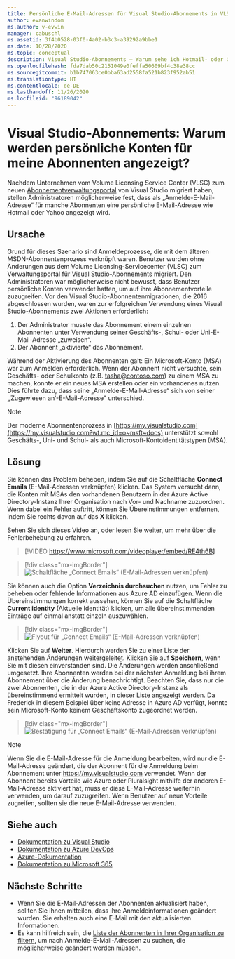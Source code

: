 ```yaml
---
title: Persönliche E-Mail-Adressen für Visual Studio-Abonnements in VLSC
author: evanwindom
ms.author: v-evwin
manager: cabuschl
ms.assetid: 3f4b0528-03f0-4a02-b3c3-a39292a9bbe1
ms.date: 10/28/2020
ms.topic: conceptual
description: Visual Studio-Abonnements – Warum sehe ich Hotmail- oder Gmail-Adressen für meine Abonnenten?
ms.openlocfilehash: fda7dab50c2151049e0feffa50609bf4c38e38cc
ms.sourcegitcommit: b1b747063ce0bba63ad2558fa521b823f952ab51
ms.translationtype: HT
ms.contentlocale: de-DE
ms.lasthandoff: 11/26/2020
ms.locfileid: "96189042"
---
```

# <a name="visual-studio-subscriptions--why-do-i-see-personal-accounts-for-my-subscribers"></a>Visual Studio-Abonnements: Warum werden persönliche Konten für meine Abonnenten angezeigt?
Nachdem Unternehmen vom Volume Licensing Service Center (VLSC) zum neuen [Abonnementverwaltungsportal](https://manage.visualstudio.com) von Visual Studio migriert haben, stellen Administratoren möglicherweise fest, dass als „Anmelde-E-Mail-Adresse“ für manche Abonnenten eine persönliche E-Mail-Adresse wie Hotmail oder Yahoo angezeigt wird.  

## <a name="cause"></a>Ursache
Grund für dieses Szenario sind Anmeldeprozesse, die mit dem älteren MSDN-Abonnentenprozess verknüpft waren. Benutzer wurden ohne Änderungen aus dem Volume Licensing-Servicecenter (VLSC) zum Verwaltungsportal für Visual Studio-Abonnements migriert. Den Administratoren war möglicherweise nicht bewusst, dass Benutzer persönliche Konten verwendet hatten, um auf ihre Abonnementvorteile zuzugreifen. Vor den Visual Studio-Abonnentenmigrationen, die 2016 abgeschlossen wurden, waren zur erfolgreichen Verwendung eines Visual Studio-Abonnements zwei Aktionen erforderlich:
1. Der Administrator musste das Abonnement einem einzelnen Abonnenten unter Verwendung seiner Geschäfts-, Schul- oder Uni-E-Mail-Adresse „zuweisen“.
2. Der Abonnent „aktivierte“ das Abonnement.

Während der Aktivierung des Abonnenten galt: Ein Microsoft-Konto (MSA) war zum Anmelden erforderlich. Wenn der Abonnent nicht versuchte, sein Geschäfts- oder Schulkonto (z.B. tasha@contoso.com) zu einem MSA zu machen, konnte er ein neues MSA erstellen oder ein vorhandenes nutzen. Dies führte dazu, dass seine „Anmelde-E-Mail-Adresse“ sich von seiner „‘Zugewiesen an‘-E-Mail-Adresse" unterschied.

> [!NOTE]
> Der moderne Abonnentenprozess in [https://my.visualstudio.com](https://my.visualstudio.com?wt.mc_id=o~msft~docs) unterstützt sowohl Geschäfts-, Uni- und Schul- als auch Microsoft-Kontoidentitätstypen (MSA).

## <a name="solution"></a>Lösung
Sie können das Problem beheben, indem Sie auf die Schaltfläche **Connect Emails** (E-Mail-Adressen verknüpfen) klicken. Das System versucht dann, die Konten mit MSAs den vorhandenen Benutzern in der Azure Active Directory-Instanz Ihrer Organisation nach Vor- und Nachname zuzuordnen. Wenn dabei ein Fehler auftritt, können Sie Übereinstimmungen entfernen, indem Sie rechts davon auf das **X** klicken.  

Sehen Sie sich dieses Video an, oder lesen Sie weiter, um mehr über die Fehlerbehebung zu erfahren. 

> [!VIDEO https://www.microsoft.com/videoplayer/embed/RE4th6B]

> [!div class="mx-imgBorder"]
> ![Schaltfläche „Connect Emails“ (E-Mail-Adressen verknüpfen)](_img/connect-emails/connect-emails-button.png "Klicken Sie auf „Connect Emails“ (E-Mail-Adressen verbinden), um Ihre Benutzer mit Microsoft-Konten mit Ihrer Azure Active Directory-Instanz abzugleichen.")

Sie können auch die Option **Verzeichnis durchsuchen** nutzen, um Fehler zu beheben oder fehlende Informationen aus Azure AD einzufügen. Wenn die Übereinstimmungen korrekt aussehen, können Sie auf die Schaltfläche **Current identity** (Aktuelle Identität) klicken, um alle übereinstimmenden Einträge auf einmal anstatt einzeln auszuwählen.  

> [!div class="mx-imgBorder"]
> ![Flyout für „Connect Emails“ (E-Mail-Adressen verknüpfen)](_img/connect-emails/connect-emails-flyout.png "Wählen Sie aus, welche Abonnenten ihren Azure AD-Identitäten zugeordnet werden sollen, und klicken Sie auf „Weiter“.")

Klicken Sie auf **Weiter**. Hierdurch werden Sie zu einer Liste der anstehenden Änderungen weitergeleitet. Klicken Sie auf **Speichern**, wenn Sie mit diesen einverstanden sind. Die Änderungen werden anschließend umgesetzt. Ihre Abonnenten werden bei der nächsten Anmeldung bei ihrem Abonnement über die Änderung benachrichtigt.  Beachten Sie, dass nur die zwei Abonnenten, die in der Azure Active Directory-Instanz als übereinstimmend ermittelt wurden, in dieser Liste angezeigt werden.  Da Frederick in diesem Beispiel über keine Adresse in Azure AD verfügt, konnte sein Microsoft-Konto keinem Geschäftskonto zugeordnet werden. 

> [!div class="mx-imgBorder"]
> ![Bestätigung für „Connect Emails“ (E-Mail-Adressen verknüpfen)](_img/connect-emails/connect-emails-confirm.png "Klicken Sie auf „Weiter“, um die vorgeschlagenen Änderungen zu implementieren, und klicken Sie auf „Speichern“.") 

> [!NOTE]
> Wenn Sie die E-Mail-Adresse für die Anmeldung bearbeiten, wird nur die E-Mail-Adresse geändert, die der Abonnent für die Anmeldung beim Abonnement unter https://my.visualstudio.com verwendet. Wenn der Abonnent bereits Vorteile wie Azure oder Pluralsight mithilfe der anderen E-Mail-Adresse aktiviert hat, muss er diese E-Mail-Adresse weiterhin verwenden, um darauf zuzugreifen. Wenn Benutzer auf neue Vorteile zugreifen, sollten sie die neue E-Mail-Adresse verwenden. 

## <a name="see-also"></a>Siehe auch
- [Dokumentation zu Visual Studio](/visualstudio/)
- [Dokumentation zu Azure DevOps](/azure/devops/)
- [Azure-Dokumentation](/azure/)
- [Dokumentation zu Microsoft 365](/microsoft-365/)

##  <a name="next-steps"></a>Nächste Schritte
- Wenn Sie die E-Mail-Adressen der Abonnenten aktualisiert haben, sollten Sie ihnen mitteilen, dass ihre Anmeldeinformationen geändert wurden.  Sie erhalten auch eine E-Mail mit den aktualisierten Informationen.
- Es kann hilfreich sein, die [Liste der Abonnenten in Ihrer Organisation zu filtern](search-license.md), um nach Anmelde-E-Mail-Adressen zu suchen, die möglicherweise geändert werden müssen.